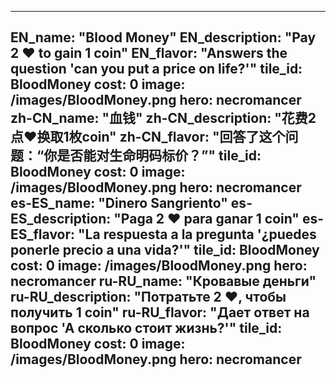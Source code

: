 ---

EN_name: "Blood Money"
EN_description: "Pay 2 ❤️ to gain 1 coin"
EN_flavor: "Answers the question 'can you put a price on life?'"
tile_id: BloodMoney
cost: 0
image: /images/BloodMoney.png
hero: necromancer
zh-CN_name: "血钱"
zh-CN_description: "花费2点❤️换取1枚coin"
zh-CN_flavor: "回答了这个问题：“你是否能对生命明码标价？”"
tile_id: BloodMoney
cost: 0
image: /images/BloodMoney.png
hero: necromancer
es-ES_name: "Dinero Sangriento"
es-ES_description: "Paga 2 ❤️ para ganar 1 coin"
es-ES_flavor: "La respuesta a la pregunta '¿puedes ponerle precio a una vida?'"
tile_id: BloodMoney
cost: 0
image: /images/BloodMoney.png
hero: necromancer
ru-RU_name: "Кровавые деньги"
ru-RU_description: "Потратьте 2 ❤️, чтобы получить 1 coin"
ru-RU_flavor: "Дает ответ на вопрос 'А сколько стоит жизнь?'"
tile_id: BloodMoney
cost: 0
image: /images/BloodMoney.png
hero: necromancer
---